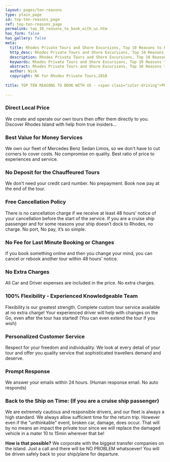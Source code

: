 ```yaml
---
layout: pages/ten-reasons
type: plain_page
id: top-ten-reasons_page
ref: top-ten-reasons_page
permalink: top_10_reasons_to_book_with_us.htm
has_form: false
has_gallery: false
meta:
  title: Rhodes Private Tours and Shore Excursions, Top 10 Reasons to Book with Us
  http_desc: Rhodes Private Tours and Shore Excursions, Top 10 Reasons to Book with Us
  description: Rhodes Private Tours and Shore Excursions, Top 10 Reasons to Book with Us
  keywords: Rhodes Private Tours and Shore Excursions, Top 10 Reasons to Book with Us
  abstract: Rhodes Private Tours and Shore Excursions, Top 10 Reasons to Book with Us
  author: Nick
  copyright: NK for Rhodes Private Tours,2018
  
title: TOP TEN REASONS TO BOOK WITH US - <span class="color-driving">PRIVATE CHAUFFEURED TOURS</span>
    
---
```

### Direct Local Price

We create and operate our own tours then offer them directly to you. Discover Rhodes Island with help from true insiders...

### Best Value for Money Services

We own our fleet of Mercedes Benz Sedan Limos, so we don't have to cut corners to cover costs. No compromise on quality. Best ratio of price to experiences and service.

### No Deposit for the Chauffeured Tours

We don't need your credit card number. No prepayment. Book now pay at the end of the tour.

### Free Cancellation Policy

There is no cancellation charge if we receive at least 48 hours’ notice of your cancellation before the start of the service. If you are a cruise ship passenger and for some reasons your ship doesn’t dock to Rhodes, no charge. No port, No pay, it’s so simple.

### No Fee for Last Minute Booking or Changes

If you book something online and then you change your mind, you can cancel or rebook another tour within 48 hours' notice.

### No Extra Charges

All Car and Driver expenses are included in the price. No extra charges.

### 100% Flexibility - Experienced Knowledgeable Team

Flexibility is our greatest strength. Complete custom tour service available at no extra charge! Your experienced driver will help with changes on the Go, even after the tour has started! (You can even extend the tour if you wish)

### Personalized Customer Service

Respect for your freedom and individuality. We look at every detail of your tour and offer you quality service that sophisticated travellers demand and deserve.

### Prompt Response

We answer your emails within 24 hours. (Human response email. No auto responds)

### Back to the Ship on Time: (If you are a cruise ship passenger)

We are extremely cautious and responsible drivers, and our fleet is always a high standard. We always allow sufficient time for the return trip. However even if the "unthinkable" event, broken car, damage, does occur. That will by no means an impact the private tour since we will replace the damaged vehicle in a mater 10 to 15min wherever that be!

**How is that possible?** We corporate with the biggest transfer companies on the island. Just a call and there will be NO PROBLEM whatsoever! You will be driven safely back to your ship/plane for departure.